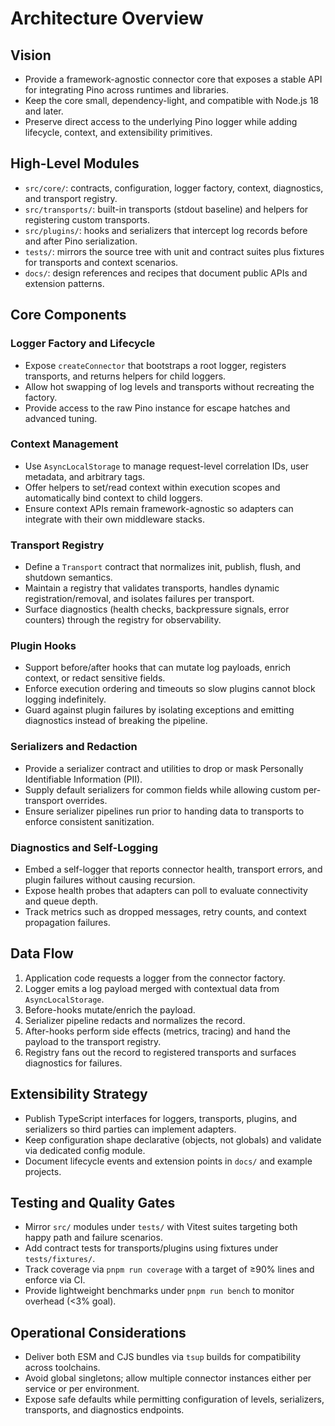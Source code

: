 # Architecture Overview

## Vision
- Provide a framework-agnostic connector core that exposes a stable API for integrating Pino across runtimes and libraries.
- Keep the core small, dependency-light, and compatible with Node.js 18 and later.
- Preserve direct access to the underlying Pino logger while adding lifecycle, context, and extensibility primitives.

## High-Level Modules
- `src/core/`: contracts, configuration, logger factory, context, diagnostics, and transport registry.
- `src/transports/`: built-in transports (stdout baseline) and helpers for registering custom transports.
- `src/plugins/`: hooks and serializers that intercept log records before and after Pino serialization.
- `tests/`: mirrors the source tree with unit and contract suites plus fixtures for transports and context scenarios.
- `docs/`: design references and recipes that document public APIs and extension patterns.

## Core Components
### Logger Factory and Lifecycle
- Expose `createConnector` that bootstraps a root logger, registers transports, and returns helpers for child loggers.
- Allow hot swapping of log levels and transports without recreating the factory.
- Provide access to the raw Pino instance for escape hatches and advanced tuning.

### Context Management
- Use `AsyncLocalStorage` to manage request-level correlation IDs, user metadata, and arbitrary tags.
- Offer helpers to set/read context within execution scopes and automatically bind context to child loggers.
- Ensure context APIs remain framework-agnostic so adapters can integrate with their own middleware stacks.

### Transport Registry
- Define a `Transport` contract that normalizes init, publish, flush, and shutdown semantics.
- Maintain a registry that validates transports, handles dynamic registration/removal, and isolates failures per transport.
- Surface diagnostics (health checks, backpressure signals, error counters) through the registry for observability.

### Plugin Hooks
- Support before/after hooks that can mutate log payloads, enrich context, or redact sensitive fields.
- Enforce execution ordering and timeouts so slow plugins cannot block logging indefinitely.
- Guard against plugin failures by isolating exceptions and emitting diagnostics instead of breaking the pipeline.

### Serializers and Redaction
- Provide a serializer contract and utilities to drop or mask Personally Identifiable Information (PII).
- Supply default serializers for common fields while allowing custom per-transport overrides.
- Ensure serializer pipelines run prior to handing data to transports to enforce consistent sanitization.

### Diagnostics and Self-Logging
- Embed a self-logger that reports connector health, transport errors, and plugin failures without causing recursion.
- Expose health probes that adapters can poll to evaluate connectivity and queue depth.
- Track metrics such as dropped messages, retry counts, and context propagation failures.

## Data Flow
1. Application code requests a logger from the connector factory.
2. Logger emits a log payload merged with contextual data from `AsyncLocalStorage`.
3. Before-hooks mutate/enrich the payload.
4. Serializer pipeline redacts and normalizes the record.
5. After-hooks perform side effects (metrics, tracing) and hand the payload to the transport registry.
6. Registry fans out the record to registered transports and surfaces diagnostics for failures.

## Extensibility Strategy
- Publish TypeScript interfaces for loggers, transports, plugins, and serializers so third parties can implement adapters.
- Keep configuration shape declarative (objects, not globals) and validate via dedicated config module.
- Document lifecycle events and extension points in `docs/` and example projects.

## Testing and Quality Gates
- Mirror `src/` modules under `tests/` with Vitest suites targeting both happy path and failure scenarios.
- Add contract tests for transports/plugins using fixtures under `tests/fixtures/`.
- Track coverage via `pnpm run coverage` with a target of ≥90% lines and enforce via CI.
- Provide lightweight benchmarks under `pnpm run bench` to monitor overhead (<3% goal).

## Operational Considerations
- Deliver both ESM and CJS bundles via `tsup` builds for compatibility across toolchains.
- Avoid global singletons; allow multiple connector instances either per service or per environment.
- Expose safe defaults while permitting configuration of levels, serializers, transports, and diagnostics endpoints.